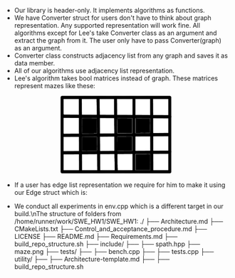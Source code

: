 * Our library is header-only. It implements algorithms as functions.
* We have Converter struct for users don't have to think about graph representation. Any supported representation will work fine. All algorithms except for Lee's take Converter class as an argument and extract the graph from it. The user only have to pass Converter(graph) as an argument. 
* Converter class constructs adjacency list from any graph and saves it as data member. 
* All of our algorithms use adjacency list representation.
* Lee's algorithm takes bool matrices instead of graph. These matrices represent mazes like these:
<p align="center">
<img src="maze.png" width="250" height="175" />
</p>

* If a user has edge list representation we require for him to make it using our Edge struct which is:
    
* We conduct all experiments in env.cpp which is a different target in our build.\nThe structure of folders from /home/runner/work/SWE_HW1/SWE_HW1:
./
  ├── Architecture.md
  ├── CMakeLists.txt
  ├── Control_and_acceptance_procedure.md
  ├── LICENSE
  ├── README.md
  ├── Requirements.md
  ├── build_repo_structure.sh
  ├── include/
  ├──   ├── spath.hpp
  ├── maze.png
  ├── tests/
  ├──   ├── bench.cpp
  ├──   ├── tests.cpp
  ├── utility/
  ├──   ├── Architecture-template.md
  ├──   ├── build_repo_structure.sh
